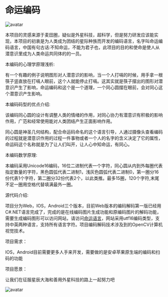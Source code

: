 # 命运编码

![avatar](https://bucket-1251922402.cos.ap-shanghai.myqcloud.com/timg-1608111941943.jpeg)

本项目的灵感来源于麦田圈，疑似是外星科技，超科学，但是努力研发应该能实现，本项目的初衷是为人类成为团结的星际种族而开发的编码语言，名字叫命运编码语言，中国有句古话:不知命运，不能为君子也，此项目的目的和使命是使人从潜意识里成为人类命运共同体的的一员。

本编码的心理学原理浅析:

有一个有趣的例子说明图形对人潜意识的影响，当一个人打嗝的时候，用手拿一根筷子竖直放在打嗝人眼前，这个人就能停止打嗝。这其实就是筷子摆出的图形对潜意识产生了影响，命运编码和这个是一个道理，一个同心圆摆在眼前，会对同心这个潜意识产生影响。

本编码码型的优点介绍:

该编码同心圆的设计有调整人类的情绪的作用，对同心协力有潜意识有积极的影响作用，广范和经常使用能对人类团结产生正面影响作用。

同心圆是神圣几何结构，配合命运码命名的这个语言引导，人通过摄像头查看编码的过程就是潜意识作用的过程一件事物或者一个人的名字的含义决定了它的属性，命运码这个名称就是为了让人们叫开，让人心中知命运，有同心。

本编码数学原理:

本编码采用Unicode16编码，16位二进制代表一个字符，同心圆从内到外每圈代表指定数量的字符，黑色圆弧代表二进制1，浅灰色圆弧代表二进制0，第一圈分16份代表1个字符，第二圈分32份代表2个，以此类推。最多15圈，120个字符,末尾不足一圈用空格代替填满最外一圈。

源代码介绍:

项目分为Web，IOS，Android三个版本，目前Web版本的编码解码第一版已经用C#.NET语言完成了，完成的是在线编码图片生成功能和原编码图片的解码功能，需要生成编码图形可以访问网站，请访问[命运语言](http://nianqing.com)，网站采用utf16编码类型，支持中英两种语言，支持所有语言字符。项目编码解码技术涉及到的OpenCV计算机视觉技术。

项目需求：

IOS，Android目前需要更多人手来开发，需要做的是安卓苹果原生端的编码和扫码的功能

项目愿景：

让我们在征服星辰大海和善用外星科技的路上一起努力吧

![avatar](https://bucket-1251922402.cos.ap-shanghai.myqcloud.com/Getpic-2.jpeg)
